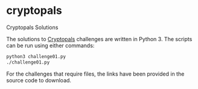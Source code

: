 # cryptopals
Cryptopals Solutions

The solutions to [Cryptopals](https://cryptopals.com/) challenges are written in Python 3. The scripts can be run using either commands:

```bash
python3 challenge01.py
./challenge01.py
```

For the challenges that require files, the links have been provided in the source code to download.